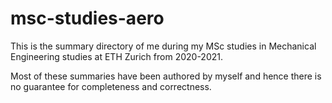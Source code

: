 # msc-studies-aero

This is the summary directory of me during my MSc studies in Mechanical Engineering studies at ETH Zurich from 2020-2021. 

Most of these summaries have been authored by myself and hence there is no guarantee for completeness and correctness.